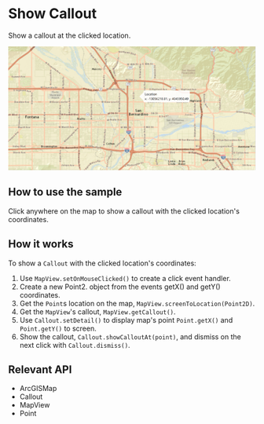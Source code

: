 # Show Callout

Show a callout at the clicked location.

![](ShowCallout.png)

## How to use the sample

Click anywhere on the map to show a callout with the clicked location's coordinates.

## How it works

To show a `Callout` with the clicked location's coordinates:


 1.  Use `MapView.setOnMouseClicked()` to create a click event handler.
 2.  Create a new Point2.  object from the events getX() and getY() coordinates.
 3.  Get the `Point`s location on the map, `MapView.screenToLocation(Point2D)`.
 4.  Get the `MapView`'s callout, `MapView.getCallout()`.
 5.  Use `Callout.setDetail()` to display map's point `Point.getX()` and `Point.getY()` to screen.
 6.  Show the callout, `Callout.showCalloutAt(point)`, and dismiss on the next click with `Callout.dismiss()`.


## Relevant API


 *   ArcGISMap
 *   Callout
 *   MapView
 *   Point

